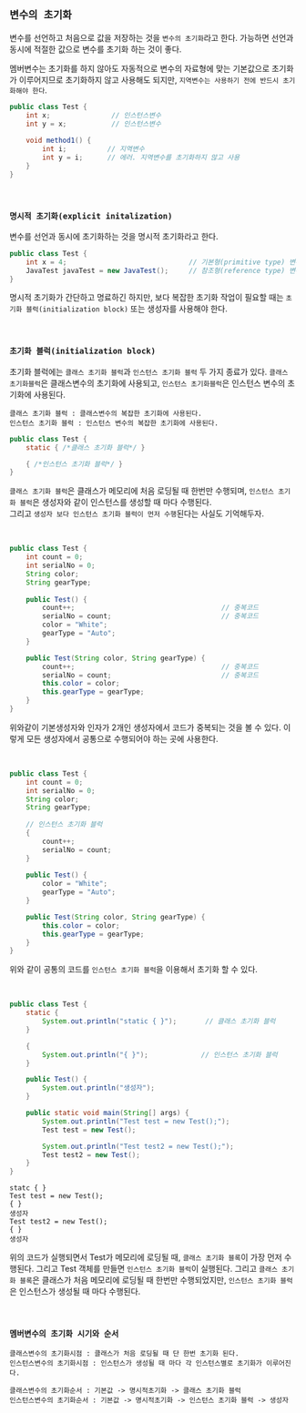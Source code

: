 ## `변수의 초기화`
    
변수를 선언하고 처음으로 값을 저장하는 것을 `변수의 초기화`라고 한다. 가능하면 선언과 동시에 적절한 값으로 변수를 초기화 하는 것이 좋다. <br>

멤버변수는 초기화를 하지 않아도 자동적으로 변수의 자료형에 맞는 기본값으로 초기화가 이루어지므로 초기화하지 않고 사용해도 되지만,
`지역변수는 사용하기 전에 반드시 초기화해야 한다`. 

```java
public class Test {
    int x;               // 인스턴스변수 
    int y = x;           // 인스턴스변수
    
    void method1() {
        int i;          // 지역변수
        int y = i;      // 에러. 지역변수를 초기화하지 않고 사용
    }
}
```

<br>

### `명시적 초기화(explicit initalization)`

변수를 선언과 동시에 초기화하는 것을 명시적 초기화라고 한다. 

```java
public class Test {
    int x = 4;                              // 기본형(primitive type) 변수의 초기화
    JavaTest javaTest = new JavaTest();     // 참조형(reference type) 변수의 초기화
}
```

명시적 초기화가 간단하고 명료하긴 하지만, 보다 복잡한 초기화 작업이 필요할 때는 `초기화 블럭(initialization block)` 또는 생성자를
사용해야 한다.

<br>

### `초기화 블럭(initialization block)`

초기화 블럭에는 `클래스 초기화 블럭`과 `인스턴스 초기화 블럭` 두 가지 종료가 있다. `클래스 초기화블럭`은 클래스변수의 초기화에 사용되고, `인스턴스 초기화블럭`은 인스턴스 변수의 초기화에 사용된다. 

```
클래스 초기화 블럭 : 클래스변수의 복잡한 초기화에 사용된다.
인스턴스 초기화 블럭 : 인스턴스 변수의 복잡한 초기화에 사용된다.
```

```java
public class Test {
    static { /*클래스 초기화 블럭*/ }

    { /*인스턴스 초기화 블럭*/ }
}
```

`클래스 초기화 블럭`은 클래스가 메모리에 처음 로딩될 때 한번만 수행되며, `인스턴스 초기화 블럭`은 생성자와 같이 인스턴스를 생성할 때 마다 수행된다. <br>
그리고 `생성자 보다 인스턴스 초기화 블럭이 먼저 수행`된다는 사실도 기억해두자. 

<br>

```java
public class Test {
    int count = 0;
    int serialNo = 0;
    String color;
    String gearType;
    
    public Test() {
        count++;                                    // 중복코드
        serialNo = count;                           // 중복코드
        color = "White";
        gearType = "Auto";
    }

    public Test(String color, String gearType) {
        count++;                                    // 중복코드
        serialNo = count;                           // 중복코드
        this.color = color;
        this.gearType = gearType;
    }
}
```

위와같이 기본생성자와 인자가 2개인 생성자에서 코드가 중복되는 것을 볼 수 있다. 이렇게 모든 생성자에서 공통으로 수행되어야 하는 곳에 사용한다.

<br>

```java
public class Test {
    int count = 0;
    int serialNo = 0;
    String color;
    String gearType;
    
    // 인스턴스 초기화 블럭
    {
        count++;
        serialNo = count;
    } 
    
    public Test() {
        color = "White";
        gearType = "Auto";
    }

    public Test(String color, String gearType) {
        this.color = color;
        this.gearType = gearType;
    }
}
```

위와 같이 공통의 코드를 `인스턴스 초기화 블럭`을 이용해서 초기화 할 수 있다.

<br>

```java
public class Test {
    static {
        System.out.println("static { }");       // 클래스 초기화 블럭
    }

    {
        System.out.println("{ }");             // 인스턴스 초기화 블럭
    }

    public Test() {
        System.out.println("생성자");
    }

    public static void main(String[] args) {
        System.out.println("Test test = new Test();");
        Test test = new Test();

        System.out.println("Test test2 = new Test();");
        Test test2 = new Test();
    }
}
```

```
statc { }
Test test = new Test();
{ }
생성자
Test test2 = new Test();
{ }
생성자
```

위의 코드가 실행되면서 Test가 메모리에 로딩될 때, `클래스 초기화 블록`이 가장 먼저 수행된다. 그리고 Test 객체를 만들면 `인스턴스 초기화 블럭`이 실행된다. 그리고 `클래스 초기화 블록`은 클래스가
처음 메모리에 로딩될 때 한번만 수행되었지만, `인스턴스 초기화 블럭`은 인스턴스가 생성될 때 마다 수행된다.

<br>

### `멤버변수의 초기화 시기와 순서`

```
클래스변수의 초기화시점 : 클래스가 처음 로딩될 때 단 한번 초기화 된다.
인스턴스변수의 초기화시점 : 인스턴스가 생성될 때 마다 각 인스턴스별로 초기화가 이루어진다.

클래스변수의 초기화순서 : 기본값 -> 명시적초기화 -> 클래스 초기화 블럭
인스턴스변수의 초기화순서 : 기본값 -> 명시적초기화 -> 인스턴스 초기화 블럭 -> 생성자
```

